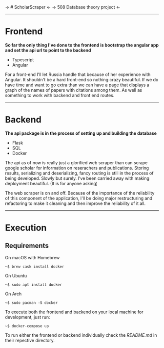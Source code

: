 -> # ScholarScraper <-
-> 508 Database theory project <-

-------------

# Frontend

**So far the only thing I've done to the frontend is bootstrap the angular app and set the api url to point to the backend**

- Typescript
- Angular

For a front-end I'll let Russia handle that because of her experience with Angular. 
It shouldn't be a hard front-end so nothing crazy beautiful. If we do have time and
want to go extra than we can have a page that displays a graph of the names of papers
with citations among them. As well as something to work with backend and front end routes.

-------------

# Backend

**The api package is in the process of setting up and building the database**

- Flask
- SQL
- Docker

The api as of now is really just a glorified web scraper than can scrape google scholar for information on reserachers and publications.
Storing results, serializing and deserializing, fancy routing is still in the process of being developed. Slowly but surely.
I've been carried away with making deployment beautiful. (It is for anyone asking)

The web scraper is on and off. Because of the importance of the reliability of this component of the application, I'll be doing
major restructuring and refactoring to make it cleaning and then improve the reliability of it all.

--------------

# Execution 

## Requirements

On macOS with Homebrew
```
~$ brew cask install docker
```

On Ubuntu
```
~$ sudo apt install docker
```

On Arch
```
~$ sudo pacman -S docker
```

To execute both the frontend and backend on your local machine for development, 
just run:

```
~$ docker-compose up
```

To run either the frontend or backend individually
check the *README.md* in their repective directory. 

